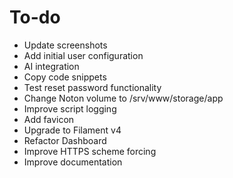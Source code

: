 # To-do

- Update screenshots
- Add initial user configuration
- AI integration
- Copy code snippets
- Test reset password functionality
- Change Noton volume to /srv/www/storage/app
- Improve script logging
- Add favicon
- Upgrade to Filament v4
- Refactor Dashboard
- Improve HTTPS scheme forcing
- Improve documentation
